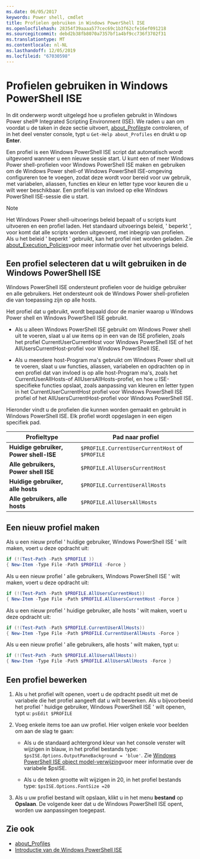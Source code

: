```yaml
---
ms.date: 06/05/2017
keywords: Power shell, cmdlet
title: Profielen gebruiken in Windows PowerShell ISE
ms.openlocfilehash: 28354f39aaaa577cec69c1b3f62cfe16ef091218
ms.sourcegitcommit: debd2b38fb8070a7357bf1a4bf9cc736f3702f31
ms.translationtype: MT
ms.contentlocale: nl-NL
ms.lasthandoff: 12/05/2019
ms.locfileid: "67030598"
---
```

# <a name="how-to-use-profiles-in-windows-powershell-ise"></a>Profielen gebruiken in Windows PowerShell ISE

In dit onderwerp wordt uitgelegd hoe u profielen gebruikt in Windows Power shell® Integrated Scripting Environment (ISE). We raden u aan om voordat u de taken in deze sectie uitvoert, [about_Profiles](/powershell/module/microsoft.powershell.core/about/about_profiles)te controleren, of in het deel venster console, typt u `Get-Help about_Profiles` en drukt u op **Enter**.

Een profiel is een Windows PowerShell ISE script dat automatisch wordt uitgevoerd wanneer u een nieuwe sessie start.  U kunt een of meer Windows Power shell-profielen voor Windows PowerShell ISE maken en gebruiken om de Windows Power shell-of Windows PowerShell ISE-omgeving configureren toe te voegen, zodat deze wordt voor bereid voor uw gebruik, met variabelen, aliassen, functies en kleur en letter type voor keuren die u wilt weer beschikbaar. Een profiel is van invloed op elke Windows PowerShell ISE-sessie die u start.

> [!NOTE]
> Het Windows Power shell-uitvoerings beleid bepaalt of u scripts kunt uitvoeren en een profiel laden. Het standaard uitvoerings beleid, ' beperkt ', voor komt dat alle scripts worden uitgevoerd, met inbegrip van profielen. Als u het beleid ' beperkt ' gebruikt, kan het profiel niet worden geladen. Zie [about_Execution_Policies](/powershell/module/microsoft.powershell.core/about/about_execution_policies)voor meer informatie over het uitvoerings beleid.

## <a name="selecting-a-profile-to-use-in-the-windows-powershell-ise"></a>Een profiel selecteren dat u wilt gebruiken in de Windows PowerShell ISE

Windows PowerShell ISE ondersteunt profielen voor de huidige gebruiker en alle gebruikers. Het ondersteunt ook de Windows Power shell-profielen die van toepassing zijn op alle hosts.

Het profiel dat u gebruikt, wordt bepaald door de manier waarop u Windows Power shell en Windows PowerShell ISE gebruikt.

- Als u alleen Windows PowerShell ISE gebruikt om Windows Power shell uit te voeren, slaat u al uw items op in een van de ISE profielen, zoals het profiel CurrentUserCurrentHost voor Windows PowerShell ISE of het AllUsersCurrentHost-profiel voor Windows PowerShell ISE.

- Als u meerdere host-Program ma's gebruikt om Windows Power shell uit te voeren, slaat u uw functies, aliassen, variabelen en opdrachten op in een profiel dat van invloed is op alle host-Program ma's, zoals het CurrentUserAllHosts-of AllUsersAllHosts-profiel, en hoe u ISE-specifieke functies opslaat, zoals aanpassing van kleuren en letter typen in het CurrentUserCurrentHost profiel voor Windows PowerShell ISE profiel of het AllUsersCurrentHost-profiel voor Windows PowerShell ISE.

Hieronder vindt u de profielen die kunnen worden gemaakt en gebruikt in Windows PowerShell ISE. Elk profiel wordt opgeslagen in een eigen specifiek pad.

| Profieltype | Pad naar profiel |
| --- | --- |
| **Huidige gebruiker, Power shell-ISE**| `$PROFILE.CurrentUserCurrentHost` of `$PROFILE` |
| **Alle gebruikers, Power shell ISE**| `$PROFILE.AllUsersCurrentHost` |
| **Huidige gebruiker, alle hosts**| `$PROFILE.CurrentUserAllHosts` |
| **Alle gebruikers, alle hosts** | `$PROFILE.AllUsersAllHosts` |

## <a name="to-create-a-new-profile"></a>Een nieuw profiel maken

Als u een nieuw profiel ' huidige gebruiker, Windows PowerShell ISE ' wilt maken, voert u deze opdracht uit:

```powershell
if (!(Test-Path -Path $PROFILE ))
{ New-Item -Type File -Path $PROFILE -Force }
```

Als u een nieuw profiel ' alle gebruikers, Windows PowerShell ISE ' wilt maken, voert u deze opdracht uit:

```powershell
if (!(Test-Path -Path $PROFILE.AllUsersCurrentHost))
{ New-Item -Type File -Path $PROFILE.AllUsersCurrentHost -Force }
```

Als u een nieuw profiel ' huidige gebruiker, alle hosts ' wilt maken, voert u deze opdracht uit:

```powershell
if (!(Test-Path -Path $PROFILE.CurrentUserAllHosts))
{ New-Item -Type File -Path $PROFILE.CurrentUserAllHosts -Force }
```

Als u een nieuw profiel ' alle gebruikers, alle hosts ' wilt maken, typt u:

```powershell
if (!(Test-Path -Path $PROFILE.AllUsersAllHosts))
{ New-Item -Type File -Path $PROFILE.AllUsersAllHosts -Force }
```

## <a name="to-edit-a-profile"></a>Een profiel bewerken

1. Als u het profiel wilt openen, voert u de opdracht psedit uit met de variabele die het profiel aangeeft dat u wilt bewerken. Als u bijvoorbeeld het profiel ' huidige gebruiker, Windows PowerShell ISE ' wilt openen, typt u: `psEdit $PROFILE`

2. Voeg enkele items toe aan uw profiel. Hier volgen enkele voor beelden om aan de slag te gaan:

   - Als u de standaard achtergrond kleur van het console venster wilt wijzigen in blauw, in het profiel bestands type: `$psISE.Options.OutputPaneBackground = 'blue'`. Zie [Windows PowerShell ISE object model-verwijzing](object-model/The-ISE-Object-Model-Hierarchy.md)voor meer informatie over de variabele $psISE.

   - Als u de teken grootte wilt wijzigen in 20, in het profiel bestands type: `$psISE.Options.FontSize =20`

3. Als u uw profiel bestand wilt opslaan, klikt u in het menu **bestand** op **Opslaan**. De volgende keer dat u de Windows PowerShell ISE opent, worden uw aanpassingen toegepast.

## <a name="see-also"></a>Zie ook

- [about_Profiles](/powershell/module/microsoft.powershell.core/about/about_profiles)
- [Introductie van de Windows PowerShell ISE](Introducing-the-Windows-PowerShell-ISE.md)
